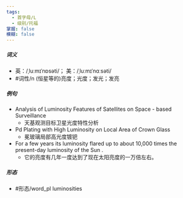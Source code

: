```yaml
---
tags:
  - 首字母/L
  - 级别/托福
掌握: false
模糊: false
---
```

##### 词义
- 英：/ˌluːmɪˈnɒsəti/； 美：/ˌluːmɪˈnɑːsəti/
- #词性/n  (恒星等的)亮度；光度；发光；发亮
##### 例句
- Analysis of Luminosity Features of Satellites on Space - based Surveillance
	- 天基观测目标卫星光度特性分析
- Pd Plating with High Luminosity on Local Area of Crown Glass
	- 冕玻璃局部高光度镀钯
- For a few years its luminosity flared up to about 10,000 times the present-day luminosity of the Sun .
	- 它的亮度有几年一度达到了现在太阳亮度的一万倍左右。
##### 形态
- #形态/word_pl luminosities
